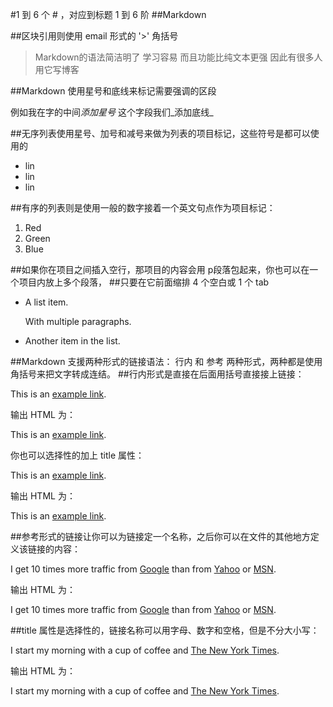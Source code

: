 #1 到 6 个 # ，对应到标题 1 到 6 阶
##Markdown


##区块引用则使用 email 形式的 '>' 角括号

>Markdown的语法简洁明了
>学习容易
>而且功能比纯文本更强
>因此有很多人用它写博客


##Markdown 使用星号和底线来标记需要强调的区段

例如我在字的中间*添加星号*
这个字段我们_添加底线_


##无序列表使用星号、加号和减号来做为列表的项目标记，这些符号是都可以使用的

* lin
* lin
* lin

##有序的列表则是使用一般的数字接着一个英文句点作为项目标记：

1. Red
2. Green
3. Blue

##如果你在项目之间插入空行，那项目的内容会用 p段落包起来，你也可以在一个项目内放上多个段落，
##只要在它前面缩排 4 个空白或 1 个 tab 

* A list item.

    With multiple paragraphs.

* Another item in the list.


##Markdown 支援两种形式的链接语法： 行内 和 参考 两种形式，两种都是使用角括号来把文字转成连结。
##行内形式是直接在后面用括号直接接上链接：

This is an [example link](http://example.com/).

输出 HTML 为：
<p>This is an <a href="http://example.com/">
example link</a>.</p>

你也可以选择性的加上 title 属性：

This is an [example link](http://example.com/ "With a Title").

输出 HTML 为：
<p>This is an <a href="http://example.com/" title="With a Title">
example link</a>.</p>

##参考形式的链接让你可以为链接定一个名称，之后你可以在文件的其他地方定义该链接的内容：

I get 10 times more traffic from [Google][1] than from
[Yahoo][2] or [MSN][3].

[1]: http://google.com/ "Google"
[2]: http://search.yahoo.com/ "Yahoo Search"
[3]: http://search.msn.com/ "MSN Search"

输出 HTML 为：
<p>I get 10 times more traffic from <a href="http://google.com/"
title="Google">Google</a> than from <a href="http://search.yahoo.com/"
title="Yahoo Search">Yahoo</a> or <a href="http://search.msn.com/"
title="MSN Search">MSN</a>.</p>

##title 属性是选择性的，链接名称可以用字母、数字和空格，但是不分大小写：

I start my morning with a cup of coffee and
[The New York Times][NY Times].

[ny times]: http://www.nytimes.com/

输出 HTML 为：
<p>I start my morning with a cup of coffee and
<a href="http://www.nytimes.com/">The New York Times</a>.</p>
